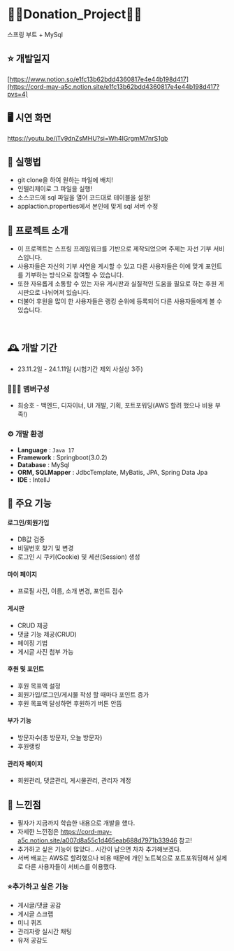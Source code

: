 # 🤷‍♂️Donation_Project🤷‍♂️
스프링 부트 + MySql


## ⭐ 개발일지
[https://www.notion.so/e1fc13b62bdd4360817e4e44b198d417](https://cord-may-a5c.notion.site/e1fc13b62bdd4360817e4e44b198d417?pvs=4)


## 🖥️ 시연 화면
https://youtu.be/jTv9dnZsMHU?si=Wh4IGrgmM7nrS1gb


## 📖 실행법
- git clone을 하여 원하는 파일에 배치!
- 인텔리제이로 그 파일을 실행!
- 소스코드에 sql 파일을 열어 코드대로 테이블을 설정!
- applaction.properties에서 본인에 맞게 sql 서버 수정

## 🌠 프로젝트 소개
- 이 프로젝트는 스프링 프레임워크를 기반으로 제작되었으며 주제는 자선 기부 서비스입니다.
- 사용자들은 자신의 기부 사연을 게시할 수 있고 다른 사용자들은 이에 맞게 포인트를 기부하는 방식으로 참여할 수 있습니다. 
- 또한 자유롭게 소통할 수 있는 자유 게시판과 실질적인 도움을 필요로 하는 후원 게시판으로 나뉘어져 있습니다.
- 더불어 후원을 많이 한 사용자들은 랭킹 순위에 등록되어 다른 사용자들에게 볼 수 있습니다.
<br>

## 🕰️ 개발 기간
* 23.11.2일 - 24.1.11일 (시험기간 제외 사실상 3주)

### 🧑‍🤝‍🧑 맴버구성
 -  최승호 - 백엔드, 디자이너, UI 개발, 기획, 포트포워딩(AWS 할려 했으나 비용 부족!)
   
### ⚙️ 개발 환경
- **Language** : `Java 17`
- **Framework** : Springboot(3.0.2)
- **Database** : MySql
- **ORM, SQLMapper** : JdbcTemplate, MyBatis, JPA, Spring Data Jpa
- **IDE** : IntellJ

## 📌 주요 기능
#### 로그인/회원가입 
- DB값 검증
- 비밀번호 찾기 및 변경 
- 로그인 시 쿠키(Cookie) 및 세션(Session) 생성

#### 마이 페이지 
- 프로필 사진, 이름, 소개 변경, 포인트 점수

#### 게시판 
- CRUD 제공
- 댓글 기능 제공(CRUD)
- 페이징 기법
- 게시글 사진 첨부 가능
  
#### 후원 및 포인트 
- 후원 목표액 설정
- 회원가입/로그인/게시물 작성 할 때마다 포인트 증가
- 후원 목표액 달성하면 후원하기 버튼 안뜸

#### 부가 기능
- 방문자수(총 방문자, 오늘 방문자)
- 후원랭킹 
  
#### 관리자 페이지 
- 회원관리, 댓글관리, 게시물관리, 관리자 계정

## 🌠 느낀점
- 필자가 지금까지 학습한 내용으로 개발을 했다. 
- 자세한 느낀점은 https://cord-may-a5c.notion.site/a007d8a55c1d465eab688d7971b33946 참고!
- 추가하고 싶은 기능이 많았다.. 시간이 남으면 차차 추가해보겠다.
- 서버 배포는 AWS로 할려했으나 비용 때문에 개인 노트북으로 포트포워딩해서 실제로 다른 사용자들이 서비스를 이용했다.
  
### ⭐추가하고 싶은 기능
- 게시글/댓글 공감
- 게시글 스크랩
- 미니 퀴즈
- 관리자랑 실시간 채팅
- 유저 공감도 
